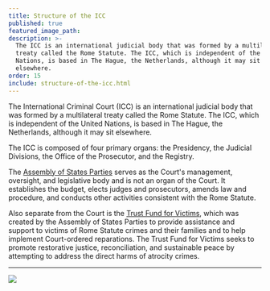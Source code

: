 ```yaml
---
title: Structure of the ICC
published: true
featured_image_path:
description: >-
  The ICC is an international judicial body that was formed by a multilateral
  treaty called the Rome Statute. The ICC, which is independent of the United
  Nations, is based in The Hague, the Netherlands, although it may sit
  elsewhere.
order: 15
include: structure-of-the-icc.html
---
```


The International Criminal Court (ICC) is an international judicial body that was formed by a multilateral treaty called the Rome Statute. The ICC, which is independent of the United Nations, is based in The Hague, the Netherlands, although it may sit elsewhere.

The ICC is composed of four primary organs: the Presidency, the Judicial Divisions, the Office of the Prosecutor, and the Registry.

The [Assembly of States Parties](https://asp.icc-cpi.int/en_menus/asp/assembly/Pages/assembly.aspx) serves as the Court's management, oversight, and legislative body and is not an organ of the Court. It establishes the budget, elects judges and prosecutors, amends law and procedure, and conducts other activities consistent with the Rome Statute.&nbsp;

Also separate from the Court is the [Trust Fund for Victims](https://www.icc-cpi.int/tfv), which was created by the Assembly of States Parties to provide assistance and support to victims of Rome Statute crimes and their families and to help implement Court-ordered reparations. The Trust Fund for Victims seeks to promote restorative justice, reconciliation, and sustainable peace by attempting to address the direct harms of atrocity crimes.

---

![](http://lh3.googleusercontent.com/sPxfa06cCZEnu7aGxVq2bF5V9ESJRt_4E25X1mX_TTv0VRloS8F46pzcjghcij1N8SKHgW6ODmLQw99L4jdKbLTYvAF8PPPd=s1200)